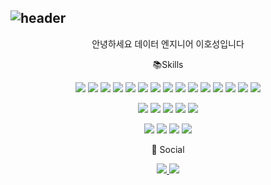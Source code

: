 ## ![header](https://capsule-render.vercel.app/api?type=rounded&color=gradient&text=%20Welcome%20&height=250&fontSize=100&textBg=true)

<div align="center">

<p>
안녕하세요 데이터 엔지니어 이호성입니다
</p>

<p> 📚Skills </p>

<p> 
<img src="https://img.shields.io/badge/Python-3776AB?style=for-the-badge&logo=Python&logoColor=white">
<img src="https://img.shields.io/badge/Pandas-150458?style=for-the-badge&logo=Pandas&logoColor=white">
<img src="https://img.shields.io/badge/Flask-000000?style=for-the-badge&logo=Flask&logoColor=white">
<img src="https://img.shields.io/badge/Logstash-005571?style=for-the-badge&logo=Logstash&logoColor=white">
<img src="https://img.shields.io/badge/Elasticsearch-005571?style=for-the-badge&logo=Elasticsearch&logoColor=white">
<img src="https://img.shields.io/badge/kibana-005571?style=for-the-badge&logo=kibana&logoColor=white">
<img src="https://img.shields.io/badge/Apache Airflow-017CEE?style=for-the-badge&logo=Apache Airflow&logoColor=white">
<img src="https://img.shields.io/badge/Apache Kafka-231F20?style=for-the-badge&logo=Apache Kafka&logoColor=white">

<img src="https://img.shields.io/badge/MySQL-4479A1?style=for-the-badge&logo=MySQL&logoColor=white"> 
<img src="https://img.shields.io/badge/Kubernetes-326CE5?style=for-the-badge&logo=Kubernetes&logoColor=white">
<img src="https://img.shields.io/badge/Fluent Bit-49BDA5?style=for-the-badge&logo=Fluent Bit&logoColor=white">
<img src="https://img.shields.io/badge/Helm-0F1689?style=for-the-badge&logo=Helm&logoColor=white">
<img src="https://img.shields.io/badge/Argo CD-EF7B4D?style=for-the-badge&logo=Argo&logoColor=white">
<img src="https://img.shields.io/badge/jenkins-D24939?style=for-the-badge&logo=jenkins&logoColor=white">
<img src="https://img.shields.io/badge/new relic-1CE783?style=for-the-badge&logo=new relic&logoColor=white">
</p>
<p>
<img src="https://img.shields.io/badge/GCP-4285F4?style=for-the-badge&logo=Googlecloud&logoColor=white">

<img src="https://img.shields.io/badge/google cloud composer-4285F4?style=for-the-badge&logo=googlecloudcomposer&logoColor=white">
<img src="https://img.shields.io/badge/google bigquery-669DF6?style=for-the-badge&logo=googlebigquery&logoColor=white">
<img src="https://img.shields.io/badge/Looker Studio-4285F4?style=for-the-badge&logo=Looker&logoColor=white">
<img src="https://img.shields.io/badge/GKE-326CE5?style=for-the-badge&logo=Kubernetes&logoColor=white">
</p>
<p>
<img src="https://img.shields.io/badge/AWS-232F3E?style=for-the-badge&logo=Amazon AWS&logoColor=white">

<img src="https://img.shields.io/badge/aws lambda-FF9900?style=for-the-badge&logo=awslambda&logoColor=white">
<img src="https://img.shields.io/badge/amazon ses-DD344C?style=for-the-badge&logo=amazonsimpleemailservice&logoColor=white">
<img src="https://img.shields.io/badge/aws sns-FF9900?style=for-the-badge&logo=amazonesns&logoColor=white">
 </p>

<p>📧 Social  <br></p>

<p> <a href="https://field-nerve-7fd.notion.site/Hoseong-Lee-156e7dcde3464980904343d6907ef661?pvs=25"> <img src="https://img.shields.io/badge/Notion-000000?style=for-the-badge&logo=Notion&logoColor=white"> </a> <a href="mailto:"hoseong0422@gmail.com"> <img src="https://img.shields.io/badge/Gmail-EA4335?style=for-the-badge&logo=Gmail&logoColor=white"> </a></p>
</div>
